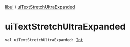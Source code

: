 [libui](index.md) / [uiTextStretchUltraExpanded](./ui-text-stretch-ultra-expanded.md)

# uiTextStretchUltraExpanded

`val uiTextStretchUltraExpanded: `[`Int`](https://kotlinlang.org/api/latest/jvm/stdlib/kotlin/-int/index.html)